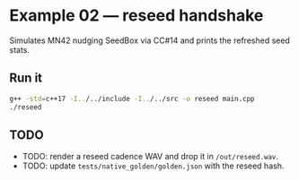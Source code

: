 # Example 02 — reseed handshake

Simulates MN42 nudging SeedBox via CC#14 and prints the refreshed seed stats.

## Run it

```bash
g++ -std=c++17 -I../../include -I../../src -o reseed main.cpp
./reseed
```

## TODO

- TODO: render a reseed cadence WAV and drop it in `/out/reseed.wav`.
- TODO: update `tests/native_golden/golden.json` with the reseed hash.
